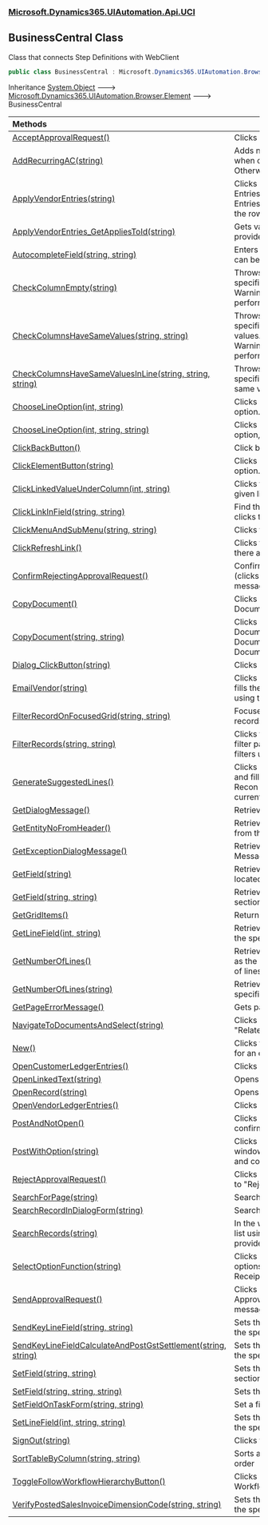 ### [Microsoft.Dynamics365.UIAutomation.Api.UCI](Microsoft.Dynamics365.UIAutomation.Api.UCI.md 'Microsoft.Dynamics365.UIAutomation.Api.UCI')

## BusinessCentral Class

Class that connects Step Definitions with WebClient

```csharp
public class BusinessCentral : Microsoft.Dynamics365.UIAutomation.Browser.Element
```

Inheritance [System.Object](https://docs.microsoft.com/en-us/dotnet/api/System.Object 'System.Object') &#129106; [Microsoft.Dynamics365.UIAutomation.Browser.Element](https://docs.microsoft.com/en-us/dotnet/api/Microsoft.Dynamics365.UIAutomation.Browser.Element 'Microsoft.Dynamics365.UIAutomation.Browser.Element') &#129106; BusinessCentral

| Methods | |
| :--- | :--- |
| [AcceptApprovalRequest()](BusinessCentral.AcceptApprovalRequest().md 'Microsoft.Dynamics365.UIAutomation.Api.UCI.BusinessCentral.AcceptApprovalRequest()') | Clicks menu "Approve". |
| [AddRecurringAC(string)](BusinessCentral.AddRecurringAC(string).md 'Microsoft.Dynamics365.UIAutomation.Api.UCI.BusinessCentral.AddRecurringAC(string)') | Adds new recurring additional charge when customer no. does not exist.<br/>Otherwise, it updates the line instead |
| [ApplyVendorEntries(string)](BusinessCentral.ApplyVendorEntries(string).md 'Microsoft.Dynamics365.UIAutomation.Api.UCI.BusinessCentral.ApplyVendorEntries(string)') | Clicks menu "Actions">"Functions">"Apply Entries...". Then, in the 'Apply Vendor Entries' window, applies Vendor Entry for the row with the provided Document No. |
| [ApplyVendorEntries_GetAppliesToId(string)](BusinessCentral.ApplyVendorEntries_GetAppliesToId(string).md 'Microsoft.Dynamics365.UIAutomation.Api.UCI.BusinessCentral.ApplyVendorEntries_GetAppliesToId(string)') | Gets value of 'Applies-to-ID' field for provided Document No. |
| [AutocompleteField(string, string)](BusinessCentral.AutocompleteField(string,string).md 'Microsoft.Dynamics365.UIAutomation.Api.UCI.BusinessCentral.AutocompleteField(string, string)') | Enters a field and leaves it using Tab so it can be autopopulated by the D365 BC |
| [CheckColumnEmpty(string)](BusinessCentral.CheckColumnEmpty(string).md 'Microsoft.Dynamics365.UIAutomation.Api.UCI.BusinessCentral.CheckColumnEmpty(string)') | Throws NoSuchElementException if specified column is not completely empty.<br/>Warning: this isn't a proper way of performing the test assertion. |
| [CheckColumnsHaveSameValues(string, string)](BusinessCentral.CheckColumnsHaveSameValues(string,string).md 'Microsoft.Dynamics365.UIAutomation.Api.UCI.BusinessCentral.CheckColumnsHaveSameValues(string, string)') | Throws NoSuchElementException if specified columns don't have the same values.<br/>Warning: this isn't a proper way of performing the test assertion. |
| [CheckColumnsHaveSameValuesInLine(string, string, string)](BusinessCentral.CheckColumnsHaveSameValuesInLine(string,string,string).md 'Microsoft.Dynamics365.UIAutomation.Api.UCI.BusinessCentral.CheckColumnsHaveSameValuesInLine(string, string, string)') | Throws NoSuchElementException if specified line/row/record doesn't have the same value in provided two columns/fields. |
| [ChooseLineOption(int, string)](BusinessCentral.ChooseLineOption(int,string).md 'Microsoft.Dynamics365.UIAutomation.Api.UCI.BusinessCentral.ChooseLineOption(int, string)') | Clicks on the specified line context menu option. |
| [ChooseLineOption(int, string, string)](BusinessCentral.ChooseLineOption(int,string,string).md 'Microsoft.Dynamics365.UIAutomation.Api.UCI.BusinessCentral.ChooseLineOption(int, string, string)') | Clicks on the specified line context menu option, in the specified table. |
| [ClickBackButton()](BusinessCentral.ClickBackButton().md 'Microsoft.Dynamics365.UIAutomation.Api.UCI.BusinessCentral.ClickBackButton()') | Click back button to seal changes |
| [ClickElementButton(string)](BusinessCentral.ClickElementButton(string).md 'Microsoft.Dynamics365.UIAutomation.Api.UCI.BusinessCentral.ClickElementButton(string)') | Clicks on the specified line context menu option. |
| [ClickLinkedValueUnderColumn(int, string)](BusinessCentral.ClickLinkedValueUnderColumn(int,string).md 'Microsoft.Dynamics365.UIAutomation.Api.UCI.BusinessCentral.ClickLinkedValueUnderColumn(int, string)') | Clicks the linked/anchored value under a given line and column name |
| [ClickLinkInField(string, string)](BusinessCentral.ClickLinkInField(string,string).md 'Microsoft.Dynamics365.UIAutomation.Api.UCI.BusinessCentral.ClickLinkInField(string, string)') | Find the field in the specified section and clicks the links in it. |
| [ClickMenuAndSubMenu(string, string)](BusinessCentral.ClickMenuAndSubMenu(string,string).md 'Microsoft.Dynamics365.UIAutomation.Api.UCI.BusinessCentral.ClickMenuAndSubMenu(string, string)') | Clicks the menu and then the submenu |
| [ClickRefreshLink()](BusinessCentral.ClickRefreshLink().md 'Microsoft.Dynamics365.UIAutomation.Api.UCI.BusinessCentral.ClickRefreshLink()') | Clicks the refresh links which appears if there are errors in a form. |
| [ConfirmRejectingApprovalRequest()](BusinessCentral.ConfirmRejectingApprovalRequest().md 'Microsoft.Dynamics365.UIAutomation.Api.UCI.BusinessCentral.ConfirmRejectingApprovalRequest()') | Confirms rejecting the approval request (clicks "OK" button" on two dialog messages.) |
| [CopyDocument()](BusinessCentral.CopyDocument().md 'Microsoft.Dynamics365.UIAutomation.Api.UCI.BusinessCentral.CopyDocument()') | Clicks menu "Prepare">"Copy Document...". |
| [CopyDocument(string, string)](BusinessCentral.CopyDocument(string,string).md 'Microsoft.Dynamics365.UIAutomation.Api.UCI.BusinessCentral.CopyDocument(string, string)') | Clicks menu "Prepare">"Copy Document..." and fills the Copy Sales Document window using the provided Document Type and Document No. |
| [Dialog_ClickButton(string)](BusinessCentral.Dialog_ClickButton(string).md 'Microsoft.Dynamics365.UIAutomation.Api.UCI.BusinessCentral.Dialog_ClickButton(string)') | Clicks a button (works for any window). |
| [EmailVendor(string)](BusinessCentral.EmailVendor(string).md 'Microsoft.Dynamics365.UIAutomation.Api.UCI.BusinessCentral.EmailVendor(string)') | Clicks menu "Print/Send">"Send..." and fills the dialog window for sending email using the provided email address. |
| [FilterRecordOnFocusedGrid(string, string)](BusinessCentral.FilterRecordOnFocusedGrid(string,string).md 'Microsoft.Dynamics365.UIAutomation.Api.UCI.BusinessCentral.FilterRecordOnFocusedGrid(string, string)') | Focuses/Expands the grid and filters the records |
| [FilterRecords(string, string)](BusinessCentral.FilterRecords(string,string).md 'Microsoft.Dynamics365.UIAutomation.Api.UCI.BusinessCentral.FilterRecords(string, string)') | Clicks the top right menu button "Show filter pane", selects request filter field and filters using the provided filter value. |
| [GenerateSuggestedLines()](BusinessCentral.GenerateSuggestedLines().md 'Microsoft.Dynamics365.UIAutomation.Api.UCI.BusinessCentral.GenerateSuggestedLines()') | Clicks menu "Process">"Suggest Lines..." and fills the window Suggest Bank Acc Recon Lines using the 1st January of current year as the Starting Date. |
| [GetDialogMessage()](BusinessCentral.GetDialogMessage().md 'Microsoft.Dynamics365.UIAutomation.Api.UCI.BusinessCentral.GetDialogMessage()') | Retrieves a text from a Dialog Message. |
| [GetEntityNoFromHeader()](BusinessCentral.GetEntityNoFromHeader().md 'Microsoft.Dynamics365.UIAutomation.Api.UCI.BusinessCentral.GetEntityNoFromHeader()') | Retrieves the autogenerated entity number from the header of the current form. |
| [GetExceptionDialogMessage()](BusinessCentral.GetExceptionDialogMessage().md 'Microsoft.Dynamics365.UIAutomation.Api.UCI.BusinessCentral.GetExceptionDialogMessage()') | Retrieves a text from a Exception Dialog Message. |
| [GetField(string)](BusinessCentral.GetField(string).md 'Microsoft.Dynamics365.UIAutomation.Api.UCI.BusinessCentral.GetField(string)') | Retrieves value from a generic field, not located in a section. |
| [GetField(string, string)](BusinessCentral.GetField(string,string).md 'Microsoft.Dynamics365.UIAutomation.Api.UCI.BusinessCentral.GetField(string, string)') | Retrieves value from a field located in a section |
| [GetGridItems()](BusinessCentral.GetGridItems().md 'Microsoft.Dynamics365.UIAutomation.Api.UCI.BusinessCentral.GetGridItems()') | Returns a list of items from the current grid. |
| [GetLineField(int, string)](BusinessCentral.GetLineField(int,string).md 'Microsoft.Dynamics365.UIAutomation.Api.UCI.BusinessCentral.GetLineField(int, string)') | Retrieves the value of specified column in the specified line number |
| [GetNumberOfLines()](BusinessCentral.GetNumberOfLines().md 'Microsoft.Dynamics365.UIAutomation.Api.UCI.BusinessCentral.GetNumberOfLines()') | Retrieves the number of lines. Not as safe as the same method for retrieving number of lines for a specified table name. |
| [GetNumberOfLines(string)](BusinessCentral.GetNumberOfLines(string).md 'Microsoft.Dynamics365.UIAutomation.Api.UCI.BusinessCentral.GetNumberOfLines(string)') | Retrieves the number of lines for a specified table name. |
| [GetPageErrorMessage()](BusinessCentral.GetPageErrorMessage().md 'Microsoft.Dynamics365.UIAutomation.Api.UCI.BusinessCentral.GetPageErrorMessage()') | Gets page error message. |
| [NavigateToDocumentsAndSelect(string)](BusinessCentral.NavigateToDocumentsAndSelect(string).md 'Microsoft.Dynamics365.UIAutomation.Api.UCI.BusinessCentral.NavigateToDocumentsAndSelect(string)') | Clicks menu "Related">"Documents">documentsOption |
| [New()](BusinessCentral.New().md 'Microsoft.Dynamics365.UIAutomation.Api.UCI.BusinessCentral.New()') | Clicks the New button on the command bar for an entity. |
| [OpenCustomerLedgerEntries()](BusinessCentral.OpenCustomerLedgerEntries().md 'Microsoft.Dynamics365.UIAutomation.Api.UCI.BusinessCentral.OpenCustomerLedgerEntries()') | Clicks menu "Customer">"Ledger Entries". |
| [OpenLinkedText(string)](BusinessCentral.OpenLinkedText(string).md 'Microsoft.Dynamics365.UIAutomation.Api.UCI.BusinessCentral.OpenLinkedText(string)') | Opens any link based on text |
| [OpenRecord(string)](BusinessCentral.OpenRecord(string).md 'Microsoft.Dynamics365.UIAutomation.Api.UCI.BusinessCentral.OpenRecord(string)') | Opens a record in the grid. |
| [OpenVendorLedgerEntries()](BusinessCentral.OpenVendorLedgerEntries().md 'Microsoft.Dynamics365.UIAutomation.Api.UCI.BusinessCentral.OpenVendorLedgerEntries()') | Clicks menu "Vendor">"Ledger Entries". |
| [PostAndNotOpen()](BusinessCentral.PostAndNotOpen().md 'Microsoft.Dynamics365.UIAutomation.Api.UCI.BusinessCentral.PostAndNotOpen()') | Clicks menu "Posting">"Post" and confirms all dialog messages. |
| [PostWithOption(string)](BusinessCentral.PostWithOption(string).md 'Microsoft.Dynamics365.UIAutomation.Api.UCI.BusinessCentral.PostWithOption(string)') | Clicks menu "Posting">"Post..", in dialog window sets desired radio button option and confirms all dialog messages. |
| [RejectApprovalRequest()](BusinessCentral.RejectApprovalRequest().md 'Microsoft.Dynamics365.UIAutomation.Api.UCI.BusinessCentral.RejectApprovalRequest()') | Clicks menu "Reject", sets the radio button to "Reject" and clicks "OK". |
| [SearchForPage(string)](BusinessCentral.SearchForPage(string).md 'Microsoft.Dynamics365.UIAutomation.Api.UCI.BusinessCentral.SearchForPage(string)') | Searches using Search For Page |
| [SearchRecordInDialogForm(string)](BusinessCentral.SearchRecordInDialogForm(string).md 'Microsoft.Dynamics365.UIAutomation.Api.UCI.BusinessCentral.SearchRecordInDialogForm(string)') | Search function inside a dialog pop-up |
| [SearchRecords(string)](BusinessCentral.SearchRecords(string).md 'Microsoft.Dynamics365.UIAutomation.Api.UCI.BusinessCentral.SearchRecords(string)') | In the window with list records, filters the list using the 'Search' function and provided record number. |
| [SelectOptionFunction(string)](BusinessCentral.SelectOptionFunction(string).md 'Microsoft.Dynamics365.UIAutomation.Api.UCI.BusinessCentral.SelectOptionFunction(string)') | Clicks menu "More options">"Functions">Undo Receipt">function. |
| [SendApprovalRequest()](BusinessCentral.SendApprovalRequest().md 'Microsoft.Dynamics365.UIAutomation.Api.UCI.BusinessCentral.SendApprovalRequest()') | Clicks menu "Request Approval">"Send Approval Request" and confirms all dialog messages. |
| [SendKeyLineField(string, string)](BusinessCentral.SendKeyLineField(string,string).md 'Microsoft.Dynamics365.UIAutomation.Api.UCI.BusinessCentral.SendKeyLineField(string, string)') | Sets the value for the specified column in the specified line number. |
| [SendKeyLineFieldCalculateAndPostGstSettlement(string, string)](BusinessCentral.SendKeyLineFieldCalculateAndPostGstSettlement(string,string).md 'Microsoft.Dynamics365.UIAutomation.Api.UCI.BusinessCentral.SendKeyLineFieldCalculateAndPostGstSettlement(string, string)') | Sets the value for the specified column in the specified line number. |
| [SetField(string, string)](BusinessCentral.SetField(string,string).md 'Microsoft.Dynamics365.UIAutomation.Api.UCI.BusinessCentral.SetField(string, string)') | Sets the value of a field, not located in a section. |
| [SetField(string, string, string)](BusinessCentral.SetField(string,string,string).md 'Microsoft.Dynamics365.UIAutomation.Api.UCI.BusinessCentral.SetField(string, string, string)') | Sets the value of a field located in a section |
| [SetFieldOnTaskForm(string, string)](BusinessCentral.SetFieldOnTaskForm(string,string).md 'Microsoft.Dynamics365.UIAutomation.Api.UCI.BusinessCentral.SetFieldOnTaskForm(string, string)') | Set a field inside a task/modal form |
| [SetLineField(int, string, string)](BusinessCentral.SetLineField(int,string,string).md 'Microsoft.Dynamics365.UIAutomation.Api.UCI.BusinessCentral.SetLineField(int, string, string)') | Sets the value for the specified column in the specified line number. |
| [SignOut(string)](BusinessCentral.SignOut(string).md 'Microsoft.Dynamics365.UIAutomation.Api.UCI.BusinessCentral.SignOut(string)') | Clicks the Sign Out button. |
| [SortTableByColumn(string, string)](BusinessCentral.SortTableByColumn(string,string).md 'Microsoft.Dynamics365.UIAutomation.Api.UCI.BusinessCentral.SortTableByColumn(string, string)') | Sorts a table by given column name and order |
| [ToggleFollowWorkflowHierarchyButton()](BusinessCentral.ToggleFollowWorkflowHierarchyButton().md 'Microsoft.Dynamics365.UIAutomation.Api.UCI.BusinessCentral.ToggleFollowWorkflowHierarchyButton()') | Clicks on the toggle switch 'Follow Workflow Hierarchy'. |
| [VerifyPostedSalesInvoiceDimensionCode(string, string)](BusinessCentral.VerifyPostedSalesInvoiceDimensionCode(string,string).md 'Microsoft.Dynamics365.UIAutomation.Api.UCI.BusinessCentral.VerifyPostedSalesInvoiceDimensionCode(string, string)') | Sets the value for the specified column in the specified line number. |
